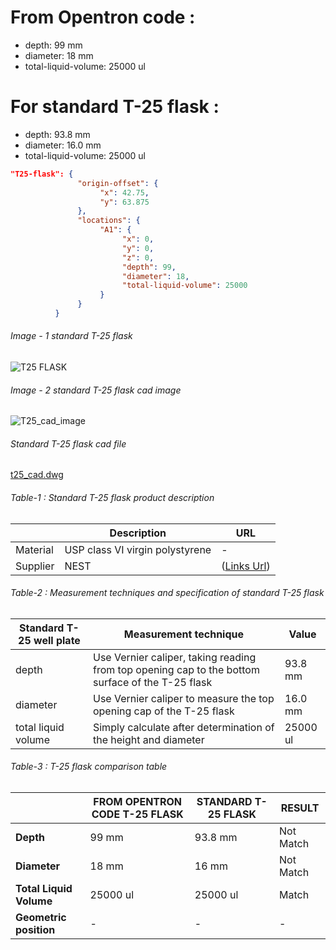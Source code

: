 # From Opentron code :

- depth: 99 mm
- diameter: 18 mm
- total-liquid-volume: 25000 ul

# For standard T-25 flask :

- depth:  93.8 mm
- diameter: 16.0 mm
- total-liquid-volume: 25000 ul

```json T-25_flask code
"T25-flask": {
               "origin-offset": {
                    "x": 42.75,
                    "y": 63.875
               },
               "locations": {
                    "A1": {
                         "x": 0,
                         "y": 0,
                         "z": 0,
                         "depth": 99,
                         "diameter": 18,
                         "total-liquid-volume": 25000
                    }
               }
          }
```



###### Image - 1 standard T-25 flask


![T25 FLASK](https://user-images.githubusercontent.com/51780510/169045204-5245d6f8-616e-4f1f-8a2c-e2833ed2aa14.jpeg)



###### Image - 2 standard T-25 flask cad image

![T25_cad_image](https://user-images.githubusercontent.com/51780510/169045227-c5ec672a-e503-418e-8cee-484acce2ced1.JPG)


###### Standard T-25 flask cad file

 [t25_cad.dwg](t25_cad.dwg) 



###### Table-1 : Standard T-25 flask product description

|          | Description | URL  |
| -------- | ----------- | ---- |
| Material |  USP class VI virgin polystyrene           |   -   |
| Supplier |  NEST           |  ([Links Url](https://www.stellarscientific.com/t-25-25cm-polystyrene-cell-culture-flasks-tissue-culture-treated-50ml-plugged-cap-rnase-and-dnase-free-sterile-5-sleeve-200-cs/))    |





###### Table-2 : Measurement techniques and specification of standard T-25 flask

| Standard T-25 well plate | Measurement technique                                        | Value    |
| ------------------------ | ------------------------------------------------------------ | -------- |
| depth                    | Use Vernier caliper, taking reading from top opening cap to the bottom surface of the T-25 flask | 93.8 mm  |
| diameter                 | Use Vernier caliper to measure the top opening cap of the T-25 flask | 16.0 mm  |
| total liquid volume      | Simply calculate after determination of the height and diameter | 25000 ul |



###### Table-3 : T-25 flask comparison table

|                         | FROM OPENTRON CODE T-25 FLASK | STANDARD T-25 FLASK | RESULT    |
| ----------------------- | ----------------------------- | ------------------- | --------- |
| **Depth**               | 99 mm                         | 93.8 mm             | Not Match |
| **Diameter**            | 18 mm                         | 16 mm               | Not Match |
| **Total Liquid Volume** | 25000 ul                      | 25000 ul            | Match     |
| **Geometric position**  | -                             | -                   | -         |
